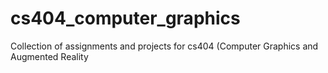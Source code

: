# cs404_computer_graphics
Collection of assignments and projects for cs404 (Computer Graphics and Augmented Reality
